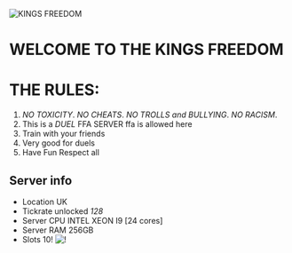 ![KINGS FREEDOM](https://i.postimg.cc/KvGZVPk9/kings.jpg)
# WELCOME TO THE **KINGS FREEDOM**
# **THE RULES:**
1. *NO TOXICITY*.
   *NO CHEATS*.
   *NO TROLLS and BULLYING*.
   *NO RACISM*.
2. This is a *DUEL* FFA SERVER ffa is allowed here
3. Train with your friends
4. Very good for duels
5. Have Fun Respect all
## Server info
- Location UK
- Tickrate unlocked *128*
- Server CPU INTEL XEON I9 [24 cores]
- Server RAM 256GB
- Slots 10!
![!](https://i.postimg.cc/sg8svbn8/knights.jpg)


